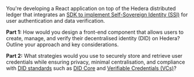 You're developing a React application on top of the Hedera distributed ledger that integrates an [SDK to implement Self-Sovereign Identity (SSI)](https://docs.hedera.com/hedera/sdks-and-apis/sdks#decentralized-identity-sdks) for user authentication and data verification.

**Part 1:**
How would you design a front-end component that allows users to create, manage, and verify their decentralised identity (DID) on Hedera? Outline your approach and key considerations.

**Part 2:**
What strategies would you use to securely store and retrieve user credentials while ensuring privacy, minimal centralisation, and compliance with [DID standards](https://www.w3.org/TR/did-1.0/) such as [DID Core](https://www.w3.org/TR/did-1.0/#core-properties) and [Verifiable Credentials (VCs)](https://www.w3.org/TR/vc-data-model/)?
